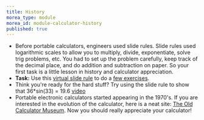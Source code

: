 ```yaml
---
title: History
morea_type: module
morea_id: module-calculator-history
published: true
---
```

-   Before portable calculators, engineers used slide rules. Slide
    rules used logarithmic scales to allow you to multiply, divide,
    exponentiate, solve trig problems, etc. You had to set up the
    problem carefully, keep track of the decimal place, and do
    addition and subtraction on paper. So your first task is a little
    lesson in history and calculator appreciation.
-   **Task:** Use this [virtual slide rule](sliderule/virtual-slide-rule.html) to do a [few exercises](/ef105/slide_rule_fun.pdf).
-   Think you're ready for the hard stuff? Try using the slide rule to
    show that 36\*sin(33) = 19.6
    [video](vid/sliderule-demo.mp4)
-   Portable electronic calculators started appearing in the 1970's. If
    you are interested in the evolution of the calculator, here is a
    neat site: [The Old Calculator
    Museum](http://www.oldcalculatormuseum.com/index.html). Now you
    should really appreciate your calculator!
